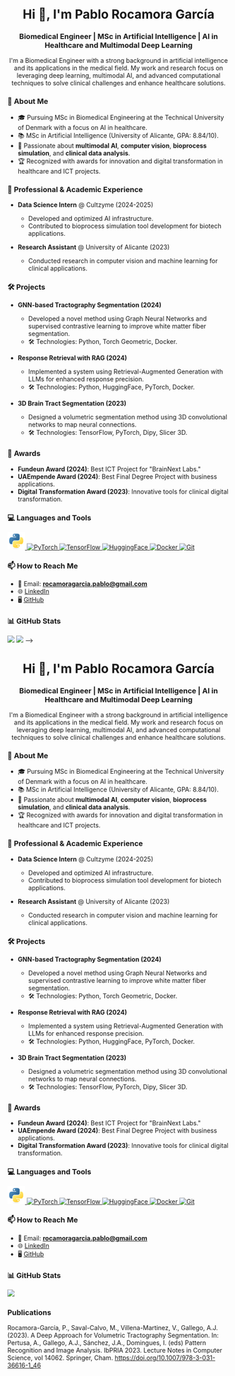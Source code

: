 <!-- <h1 align="center">Hi 👋, I'm Pablo Rocamora García</h1>
<h3 align="center">I'm a Biomedical Engineer currently finalizing my master's degree in Artificial Intelligence. My interest lies deeply in the application of deep learning within the medical field, particularly focusing on multimodal AI technologies.</h3>

- 📫 How to reach me **prg66@alu.ua.es**

<h3 align="left">Connect with me:</h3>
<p align="left">
<a href="https://linkedin.com/in/pablo-rocamora-garcia" target="blank"><img align="center" src="https://raw.githubusercontent.com/rahuldkjain/github-profile-readme-generator/master/src/images/icons/Social/linked-in-alt.svg" alt="pablo-rocamora-garcia" height="30" width="40" /></a>
</p>

<h3 align="left">Languages and Tools:</h3>
<p align="left"> <a href="https://git-scm.com/" target="_blank" rel="noreferrer"> <img src="https://www.vectorlogo.zone/logos/git-scm/git-scm-icon.svg" alt="git" width="40" height="40"/> </a> <a href="https://developer.mozilla.org/en-US/docs/Web/JavaScript" target="_blank" rel="noreferrer"> <img src="https://raw.githubusercontent.com/devicons/devicon/master/icons/javascript/javascript-original.svg" alt="javascript" width="40" height="40"/> </a> <a href="https://www.linux.org/" target="_blank" rel="noreferrer"> <img src="https://raw.githubusercontent.com/devicons/devicon/master/icons/linux/linux-original.svg" alt="linux" width="40" height="40"/> </a> <a href="https://www.mysql.com/" target="_blank" rel="noreferrer"> <img src="https://raw.githubusercontent.com/devicons/devicon/master/icons/mysql/mysql-original-wordmark.svg" alt="mysql" width="40" height="40"/> </a> <a href="https://opencv.org/" target="_blank" rel="noreferrer"> <img src="https://www.vectorlogo.zone/logos/opencv/opencv-icon.svg" alt="opencv" width="40" height="40"/> </a> <a href="https://pandas.pydata.org/" target="_blank" rel="noreferrer"> <img src="https://raw.githubusercontent.com/devicons/devicon/2ae2a900d2f041da66e950e4d48052658d850630/icons/pandas/pandas-original.svg" alt="pandas" width="40" height="40"/> </a> <a href="https://www.python.org" target="_blank" rel="noreferrer"> <img src="https://raw.githubusercontent.com/devicons/devicon/master/icons/python/python-original.svg" alt="python" width="40" height="40"/> </a> <a href="https://pytorch.org/" target="_blank" rel="noreferrer"> <img src="https://www.vectorlogo.zone/logos/pytorch/pytorch-icon.svg" alt="pytorch" width="40" height="40"/> </a> <a href="https://scikit-learn.org/" target="_blank" rel="noreferrer"> <img src="https://upload.wikimedia.org/wikipedia/commons/0/05/Scikit_learn_logo_small.svg" alt="scikit_learn" width="40" height="40"/> </a> <a href="https://seaborn.pydata.org/" target="_blank" rel="noreferrer"> <img src="https://seaborn.pydata.org/_images/logo-mark-lightbg.svg" alt="seaborn" width="40" height="40"/> </a> <a href="https://www.tensorflow.org" target="_blank" rel="noreferrer"> <img src="https://www.vectorlogo.zone/logos/tensorflow/tensorflow-icon.svg" alt="tensorflow" width="40" height="40"/> </a> </p>

<picture>
  <source
    srcset="https://github-readme-stats.vercel.app/api?username=pablorocg&show_icons=true&theme=dark"
    media="(prefers-color-scheme: dark)"
  />
  <source
    srcset="https://github-readme-stats.vercel.app/api?username=pablorocg&show_icons=true"
    media="(prefers-color-scheme: light), (prefers-color-scheme: no-preference)"
  />
  <img src="https://github-readme-stats.vercel.app/api?username=pablorocg&show_icons=true" />
</picture> -->




<h1 align="center">Hi 👋, I'm Pablo Rocamora García</h1>
<h3 align="center">Biomedical Engineer | MSc in Artificial Intelligence | AI in Healthcare and Multimodal Deep Learning</h3>

<p align="center">I'm a Biomedical Engineer with a strong background in artificial intelligence and its applications in the medical field. My work and research focus on leveraging deep learning, multimodal AI, and advanced computational techniques to solve clinical challenges and enhance healthcare solutions.</p>



### 🌟 **About Me**
- 🎓 Pursuing MSc in Biomedical Engineering at the Technical University of Denmark with a focus on AI in healthcare.  
- 📚 MSc in Artificial Intelligence (University of Alicante, GPA: 8.84/10).  
- 🧠 Passionate about **multimodal AI**, **computer vision**, **bioprocess simulation**, and **clinical data analysis**.  
- 🏆 Recognized with awards for innovation and digital transformation in healthcare and ICT projects.



### 🔬 **Professional & Academic Experience**
- **Data Science Intern** @ Cultzyme (2024-2025)  
  - Developed and optimized AI infrastructure.  
  - Contributed to bioprocess simulation tool development for biotech applications.
  
- **Research Assistant** @ University of Alicante (2023)  
  - Conducted research in computer vision and machine learning for clinical applications.



### 🛠️ **Projects**
- **GNN-based Tractography Segmentation (2024)**  
  - Developed a novel method using Graph Neural Networks and supervised contrastive learning to improve white matter fiber segmentation.  
  - 🛠️ Technologies: Python, Torch Geometric, Docker.

- **Response Retrieval with RAG (2024)**  
  - Implemented a system using Retrieval-Augmented Generation with LLMs for enhanced response precision.  
  - 🛠️ Technologies: Python, HuggingFace, PyTorch, Docker.

- **3D Brain Tract Segmentation (2023)**  
  - Designed a volumetric segmentation method using 3D convolutional networks to map neural connections.  
  - 🛠️ Technologies: TensorFlow, PyTorch, Dipy, Slicer 3D.



### 🏅 **Awards**
- **Fundeun Award (2024)**: Best ICT Project for "BrainNext Labs."  
- **UAEmpende Award (2024)**: Best Final Degree Project with business applications.  
- **Digital Transformation Award (2023)**: Innovative tools for clinical digital transformation.



### 💻 **Languages and Tools**
<p align="left">
  <a href="https://www.python.org/" target="_blank" rel="noreferrer"> <img src="https://raw.githubusercontent.com/devicons/devicon/master/icons/python/python-original.svg" alt="Python" width="40" height="40"/> </a>
  <a href="https://pytorch.org/" target="_blank" rel="noreferrer"> <img src="https://www.vectorlogo.zone/logos/pytorch/pytorch-icon.svg" alt="PyTorch" width="40" height="40"/> </a>
  <a href="https://www.tensorflow.org/" target="_blank" rel="noreferrer"> <img src="https://www.vectorlogo.zone/logos/tensorflow/tensorflow-icon.svg" alt="TensorFlow" width="40" height="40"/> </a>
  <a href="https://huggingface.co/" target="_blank" rel="noreferrer"> <img src="https://huggingface.co/front/assets/huggingface_logo.svg" alt="HuggingFace" width="40" height="40"/> </a>
  <a href="https://www.docker.com/" target="_blank" rel="noreferrer"> <img src="https://www.vectorlogo.zone/logos/docker/docker-icon.svg" alt="Docker" width="40" height="40"/> </a>
  <a href="https://git-scm.com/" target="_blank" rel="noreferrer"> <img src="https://www.vectorlogo.zone/logos/git-scm/git-scm-icon.svg" alt="Git" width="40" height="40"/> </a>
</p>



### 📫 **How to Reach Me**
- 📧 Email: **rocamoragarcia.pablo@gmail.com**  
- 🌐 [LinkedIn](https://linkedin.com/in/pablo-rocamora-garcia)  
- 🖥️ [GitHub](https://github.com/pablorocg)



### 📊 **GitHub Stats**
<picture>
  <source srcset="https://github-readme-stats.vercel.app/api?username=pablorocg&show_icons=true&theme=dark" media="(prefers-color-scheme: dark)" />
  <source srcset="https://github-readme-stats.vercel.app/api?username=pablorocg&show_icons=true" media="(prefers-color-scheme: light)" />
  <img src="https://github-readme-stats.vercel.app/api?username=pablorocg&show_icons=true" />
</picture>

<picture>
  <source
    srcset="https://github-readme-stats.vercel.app/api?username=pablorocg&show_icons=true&theme=dark"
    media="(prefers-color-scheme: dark)"
  />
  <source
    srcset="https://github-readme-stats.vercel.app/api?username=pablorocg&show_icons=true"
    media="(prefers-color-scheme: light), (prefers-color-scheme: no-preference)"
  />
  <img src="https://github-readme-stats.vercel.app/api?username=pablorocg&show_icons=true" />
</picture> -->




<h1 align="center">Hi 👋, I'm Pablo Rocamora García</h1>
<h3 align="center">Biomedical Engineer | MSc in Artificial Intelligence | AI in Healthcare and Multimodal Deep Learning</h3>

<p align="center">I'm a Biomedical Engineer with a strong background in artificial intelligence and its applications in the medical field. My work and research focus on leveraging deep learning, multimodal AI, and advanced computational techniques to solve clinical challenges and enhance healthcare solutions.</p>



### 🌟 **About Me**
- 🎓 Pursuing MSc in Biomedical Engineering at the Technical University of Denmark with a focus on AI in healthcare.  
- 📚 MSc in Artificial Intelligence (University of Alicante, GPA: 8.84/10).  
- 🧠 Passionate about **multimodal AI**, **computer vision**, **bioprocess simulation**, and **clinical data analysis**.  
- 🏆 Recognized with awards for innovation and digital transformation in healthcare and ICT projects.



### 🔬 **Professional & Academic Experience**
- **Data Science Intern** @ Cultzyme (2024-2025)  
  - Developed and optimized AI infrastructure.  
  - Contributed to bioprocess simulation tool development for biotech applications.
  
- **Research Assistant** @ University of Alicante (2023)  
  - Conducted research in computer vision and machine learning for clinical applications.



### 🛠️ **Projects**
- **GNN-based Tractography Segmentation (2024)**  
  - Developed a novel method using Graph Neural Networks and supervised contrastive learning to improve white matter fiber segmentation.  
  - 🛠️ Technologies: Python, Torch Geometric, Docker.

- **Response Retrieval with RAG (2024)**  
  - Implemented a system using Retrieval-Augmented Generation with LLMs for enhanced response precision.  
  - 🛠️ Technologies: Python, HuggingFace, PyTorch, Docker.

- **3D Brain Tract Segmentation (2023)**  
  - Designed a volumetric segmentation method using 3D convolutional networks to map neural connections.  
  - 🛠️ Technologies: TensorFlow, PyTorch, Dipy, Slicer 3D.



### 🏅 **Awards**
- **Fundeun Award (2024)**: Best ICT Project for "BrainNext Labs."  
- **UAEmpende Award (2024)**: Best Final Degree Project with business applications.  
- **Digital Transformation Award (2023)**: Innovative tools for clinical digital transformation.



### 💻 **Languages and Tools**
<p align="left">
  <a href="https://www.python.org/" target="_blank" rel="noreferrer"> <img src="https://raw.githubusercontent.com/devicons/devicon/master/icons/python/python-original.svg" alt="Python" width="40" height="40"/> </a>
  <a href="https://pytorch.org/" target="_blank" rel="noreferrer"> <img src="https://www.vectorlogo.zone/logos/pytorch/pytorch-icon.svg" alt="PyTorch" width="40" height="40"/> </a>
  <a href="https://www.tensorflow.org/" target="_blank" rel="noreferrer"> <img src="https://www.vectorlogo.zone/logos/tensorflow/tensorflow-icon.svg" alt="TensorFlow" width="40" height="40"/> </a>
  <a href="https://huggingface.co/" target="_blank" rel="noreferrer"> <img src="https://huggingface.co/front/assets/huggingface_logo.svg" alt="HuggingFace" width="40" height="40"/> </a>
  <a href="https://www.docker.com/" target="_blank" rel="noreferrer"> <img src="https://www.vectorlogo.zone/logos/docker/docker-icon.svg" alt="Docker" width="40" height="40"/> </a>
  <a href="https://git-scm.com/" target="_blank" rel="noreferrer"> <img src="https://www.vectorlogo.zone/logos/git-scm/git-scm-icon.svg" alt="Git" width="40" height="40"/> </a>
</p>



### 📫 **How to Reach Me**
- 📧 Email: **rocamoragarcia.pablo@gmail.com**  
- 🌐 [LinkedIn](https://linkedin.com/in/pablo-rocamora-garcia)  
- 🖥️ [GitHub](https://github.com/pablorocg)



### 📊 **GitHub Stats**
<picture>
  <source srcset="https://github-readme-stats.vercel.app/api?username=pablorocg&show_icons=true&theme=dark" media="(prefers-color-scheme: dark)" />
  <source srcset="https://github-readme-stats.vercel.app/api?username=pablorocg&show_icons=true" media="(prefers-color-scheme: light)" />
  <img src="https://github-readme-stats.vercel.app/api?username=pablorocg&show_icons=true" />
</picture>

<h3 align="left">Publications</h3>
<p align="left">Rocamora-García, P., Saval-Calvo, M., Villena-Martinez, V., Gallego, A.J. (2023). A Deep Approach for Volumetric Tractography Segmentation. In: Pertusa, A., Gallego, A.J., Sánchez, J.A., Domingues, I. (eds) Pattern Recognition and Image Analysis. IbPRIA 2023. Lecture Notes in Computer Science, vol 14062. Springer, Cham. <a href="https://doi.org/10.1007/978-3-031-36616-1_46">https://doi.org/10.1007/978-3-031-36616-1_46</a> </p>
